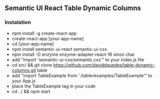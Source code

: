 ## Semantic UI React Table Dynamic Columns
### Instalation
* npm install -g create-react-app
* create-react-app [your-app-name]
* cd [your-app-name]
* npm install semantic-ui-react semantic-ui-css 
* npm install -D enzyme enzyme-adapter-react-16 sinon chai
* add "import 'semantic-ui-css/semantic.css'" to your index.js file
* cd src/ && git clone https://github.com/daviddguedes/table-dynamic-columns.git table
* add "import TableExample from './table/examples/TableExample'" to your App.js
* place the TableExample tag in your code
* cd ../ && npm start

